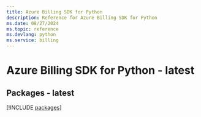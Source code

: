 ```yaml
---
title: Azure Billing SDK for Python
description: Reference for Azure Billing SDK for Python
ms.date: 08/27/2024
ms.topic: reference
ms.devlang: python
ms.service: billing
---
```

# Azure Billing SDK for Python - latest
## Packages - latest
[!INCLUDE [packages](billing-index.md)]